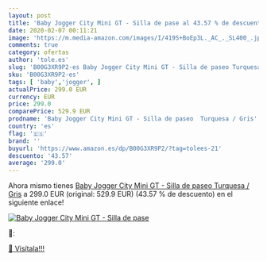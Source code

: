 ```yaml
---
layout: post
title: 'Baby Jogger City Mini GT - Silla de pase al 43.57 % de descuento'
date: 2020-02-07 00:11:21
image: 'https://m.media-amazon.com/images/I/419S+BoEp3L._AC_._SL400_.jpg'
comments: true
category: ofertas
author: 'tole.es'
slug: 'B00G3XR9P2-es Baby Jogger City Mini GT - Silla de paseo Turquesa / Gris'
sku: 'B00G3XR9P2-es'
tags: [ 'baby','jogger', ]
actualPrice: 299.0 EUR
currency: EUR
price: 299.0
comparePrice: 529.9 EUR
prodname: 'Baby Jogger City Mini GT - Silla de paseo  Turquesa / Gris'
country: 'es'
flag: '🇪🇸'
brand: ''
buyurl: 'https://www.amazon.es/dp/B00G3XR9P2/?tag=tolees-21'
descuento: '43.57'
average: '299.0'
---
```


Ahora mismo tienes [Baby Jogger City Mini GT - Silla de paseo  Turquesa / Gris](https://www.amazon.es/dp/B00G3XR9P2/?tag=tolees-21) a 299.0 EUR (original: 529.9 EUR) (43.57 %  de descuento) en el siguiente enlace!

[![Baby Jogger City Mini GT - Silla de pase](https://m.media-amazon.com/images/I/419S+BoEp3L._AC_._SL400_.jpg)](https://www.amazon.es/dp/B00G3XR9P2/?tag=tolees-21)

🔎:


[🛒 Visítala!!!](https://www.amazon.es/dp/B00G3XR9P2/?tag=tolees-21)
